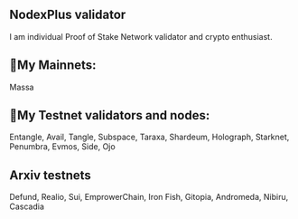 ## NodexPlus validator

I am individual Proof of Stake Network validator and crypto enthusiast.

## 🔹My Mainnets: 
Massa

## 🔹My Testnet validators and nodes:

Entangle, Avail, Tangle, Subspace, Taraxa, Shardeum, Holograph, Starknet,  Penumbra, Evmos, Side, Ojo  

## Arxiv testnets
Defund, Realio, Sui, EmprowerChain, Iron Fish, Gitopia, Andromeda, Nibiru, Cascadia
